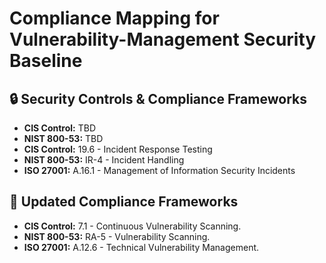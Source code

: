 # Compliance Mapping for Vulnerability-Management Security Baseline
## 🔒 Security Controls & Compliance Frameworks
- **CIS Control:** TBD
- **NIST 800-53:** TBD
- **CIS Control:** 19.6 - Incident Response Testing
- **NIST 800-53:** IR-4 - Incident Handling
- **ISO 27001:** A.16.1 - Management of Information Security Incidents

## 📜 Updated Compliance Frameworks
- **CIS Control:** 7.1 - Continuous Vulnerability Scanning.
- **NIST 800-53:** RA-5 - Vulnerability Scanning.
- **ISO 27001:** A.12.6 - Technical Vulnerability Management.
